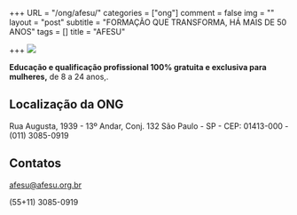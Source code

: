 +++
URL = "/ong/afesu/"
categories = ["ong"]
comment = false
img = ""
layout = "post"
subtitle = "FORMAÇÃO QUE TRANSFORMA, HÁ MAIS DE 50 ANOS"
tags = []
title = "AFESU"

+++
![](/uploads/afesu.png)

**Educação e qualificação profissional 100% gratuita e exclusiva para mulheres,** de 8 a 24 anos,.

## Localização da ONG

Rua Augusta, 1939 - 13º Andar, Conj. 132
São Paulo - SP - CEP: 01413-000 - (011) 3085-0919

## Contatos

afesu@afesu.org.br

(55+11) 3085-0919